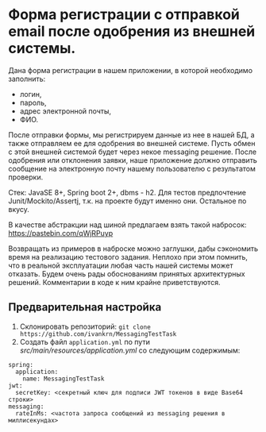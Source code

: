 # Форма регистрации с отправкой email после одобрения из внешней системы.

Дана форма регистрации в нашем приложении, в которой необходимо заполнить:
- логин,
- пароль,
- адрес электронной почты,
- ФИО.

После отправки формы, мы регистрируем данные из нее в нашей БД, а также отправляем ее для одобрения во внешней системе.
Пусть обмен с этой внешней системой будет через некое messaging решение. После одобрения или отклонения заявки, наше
приложение должно отправить сообщение на электронную почту нашему пользователю с результатом проверки.

Стек: JavaSE 8+, Spring boot 2+, dbms - h2. Для тестов предпочтение Junit/Mockito/Assertj, т.к. на проекте будут именно
они. Остальное по вкусу.

В качестве абстракции над шиной предлагаем взять такой набросок: https://pastebin.com/qWjRPuyp

Возвращать из примеров в наброске можно заглушки, дабы сэкономить время на реализацию тестового задания. Неплохо при
этом помнить, что в реальной эксплуатации любая часть нашей системы может отказать. Будем очень рады обоснованиям
принятых архитектурных решений. Комментарии в коде к ним крайне приветствуются.

## Предварительная настройка
1. Склонировать репозиторий:
`git clone https://github.com/ivankrn/MessagingTestTask`
2. Создать файл `application.yml` по пути *src/main/resources/application.yml* со следующим содержимым:
```
spring:
  application:
    name: MessagingTestTask
jwt:
  secretKey: <секретный ключ для подписи JWT токенов в виде Base64 строки>
messaging:
  rateInMs: <частота запроса сообщений из messaging решения в миллисекундах>
```

